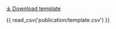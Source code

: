 [⤓ Download template](https://github.com/mc2-center/data-models/raw/main/templates/PublicationView.xlsx)

{{ read_csv('publication/template.csv') }}